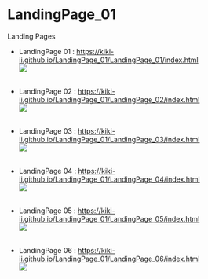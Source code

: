 # LandingPage_01
Landing Pages 


* LandingPage 01  : <https://kiki-ii.github.io/LandingPage_01/LandingPage_01/index.html><br>
<img src="langingPage_1.png" width="" height=""></img><br><br>

* LandingPage 02  : <https://kiki-ii.github.io/LandingPage_01/LandingPage_02/index.html><br>
<img src="langingPage_2.png" width="" height=""></img><br><br>

* LandingPage 03  : <https://kiki-ii.github.io/LandingPage_01/LandingPage_03/index.html><br>
<img src="langingPage_3.png" width="" height=""></img><br><br>

* LandingPage 04  : <https://kiki-ii.github.io/LandingPage_01/LandingPage_04/index.html><br>
<img src="langingPage_4.png" width="" height=""></img><br><br>

* LandingPage 05  : <https://kiki-ii.github.io/LandingPage_01/LandingPage_05/index.html><br>
<img src="langingPage_5.png" width="" height=""></img><br><br>

* LandingPage 06  : <https://kiki-ii.github.io/LandingPage_01/LandingPage_06/index.html><br>
<img src="langingPage_6.png" width="" height=""></img><br><br>
